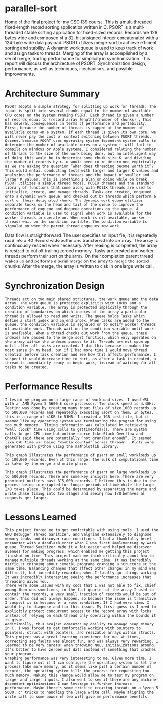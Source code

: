 # parallel-sort
Home of the final project for my CSC 139 course. This is a mult-threaded fixed-length record sorting application written in C. 
PSORT is a multi-threaded stable sorting application for fixed-sized records. Records are 128 bytes wide and composed of a 32-bit unsigned integer concatenated with a 124-byte wide data payload. PSORT utilizes merge-sort to achieve efficient sorting and stability. A dynamic work queue is used to keep track of work and assign tasks to threads. Merging of the array is accomplished by a serial merge, trading performance for simplicity in synchronization. This report will discuss the architecture of PSORT, Synchronization design, performance, as well as techniques, mechanisms, and possible improvements. 
# Architecture Summary
	PSORT adopts a simple strategy for splitting up work for threads. The input is split into several chunks equal to the number of available CPU cores on the system running PSORT. Each thread is given a number of records equal to (record array length)/(number of chunks) . This has several consequences in terms of performance and portability. First, because the number of threads is capped at the number of available cores on a system, if each thread is given its own core, we will never pay the cost of context switching between PSORT threads. Second, because PSORT uses operating system dependent system calls to determine the number of available cores on a system it will fail to compile on Windows or Apple systems. I considered relating the number of threads to the size of the work being done, but an intelligent way of doing this would be to determine some chunk size K, and dividing the number of records by K. K would need to be determined empirically as we are asking the question “when does threading become worth it”? This would entail conducting tests with larger and larger K values and analyzing the performance of threads and the impact of smaller and larger K values. This is something I plan on doing while on break. 
	PSORT utilizes a simple thread model. POSIX threads and the standard library of functions that come along with POSIX threads are used to initialize, create, and manage threads. Tasks are created, enqueued onto a dynamic work queue, and checked out by threads which perform a sort on their designated chunk. The dynamic work queue utilizes separate locks on the head and tail of the queue to improve the performance of enqueue and dequeue operations on the queue. A condition variable is used to signal when work is available for the worker threads to operate on. When work is not available, worker threads wait on the condition variable. The condition variable is signaled on when the parent thread enqueues new work. 
Data flow is straightforward. The user specifies an input file, it is repeatedly read into a 40 Record wide buffer and transferred into an array. The array is continuously resized when necessary. After reading is completed, the array is resized to cut off trailing zeroed memory. Tasks are created and worker threads perform their sort on the array. On their completion parent thread wakes up and performs a serial merge on the array to merge the sorted chunks. After the merge, the array is written to disk in one large write call. 
# Synchronization Design

	Threads act on two main shared structures, the work queue and the data array. The work queue is protected explicitly with locks and a condition variable. The array is protected implicitly through the creation of boundaries on which indexes of the array a particular thread is allowed to read and write. The queue holds Tasks which define a start index and an end index. When tasks are added to the queue, the condition variable is signaled on to notify worker threads of available work. Threads wait on the condition variable until work is available. When a thread checks out work from the queue, these indexes are passed to the merge sort function, which only operates on the array within the indexes passed to it. Threads are not spun up until after all tasks are created. I did this because it makes the most sense in my head, but if I had more time I would move thread creation before task creation and see how that affects performance. I suspect it would decrease time to sort, as after a task is created, a thread is immediately ready to begin work, instead of waiting for all tasks to be created. 
# Performance Results
	I tested my program on a large range of workload sizes. I used WSL with an AMD Ryzen 5 5600 6 core processor. The clock speed is 4.4GHz. Testing was done by creating many input files of size 1000 records up to 500,000 records and repeatedly executing psort on them. In bytes, this is a range of <1KB to 51MB. I created a 1GB test file, but it seemed like my operating system was terminating the program for using too much memory.  Timing information was calculated by retrieving “wall clock” time using calls to gettimeofday(). There are system calls to get CPU time but online source like Stack Overflow and ChatGPT said these are potentially “not granular enough”. It seemed like CPU time was being “double counted” across threads.  Plots were generated with python using the mathplotlib library. 
 
	This graph illustrates the performance of psort on small workloads up to 100,000 records. Even at this range, the bulk of computational time is taken by the merge and write phase.
 
	This graph illustrates the performance of psort on large workloads up to 500,000 records. There are some key insights here. There are very prominent outliers past 375,000 records. I believe this is due to the process being interrupted for longer periods of time while the large I/O takes place. This could be determined by separating the merge and write phase timing into two stages and seeing how I/O behaves as requests get larger. 
	
# Lessons Learned
	This project forced me to get comfortable with using tools. I used the GNU Debugger Thread Sanitizer, and Valgrind extensively to diagnose memory leaks and discover race conditions. I had a thankfully brief encounter with a deadlock error when I was first implementing my work queue. Thread Sanitizer made it a lot easier and helped me discover avenues for making progress, which enabled me getting this project finished on time. This project made me think critically about how to manage multiple threads working at the same time. It was incredibly difficult thinking about several programs changing a structure at the same time. Balancing changes that affect other changes in my mind was difficult, but incredibly rewarding when I finally got things working. It was incredibly interesting seeing the performance increases that threading gives you. 
	There were some issues with my code that I was not able to fix, chief among them was sometimes, in the last quarter of the array I used to contain the records, a very small fraction of records would be out of order. This did not always happen, so because the issue is transitive I suspect it is because of a race condition. If I had more time, I would try to diagnose and fix this issue. My first guess is I need to explicitly protect concurrent access to the record array with locks instead of relying on each thread only operating within the bounds it is given. 
	Additionally, this project cemented my ability to manage heap memory in C. I was forced to get comfortable working with pointers to pointers, structs with pointers, and resizable arrays within structs. This project was a great learning experience for me. At times, correcting seg faults was almost fun, and was always very rewarding. I learned to be very careful when throwing NULL initializations around. It’s better to have zeroed out data instead of something that crashes your program. 
	Graphing performance was very interesting to me. Given more time, I want to figure out if I can configure the operating system to let the process take more memory, as it seems like past a certain number of records, the operating system kills the process for requesting too much memory. Making this change would allow me to test my program on larger and larger inputs. I also want to see if there are any machine-dependent optimizations I can leverage to further increase performance. Maybe there’s some trick to creating threads on a Ryzen 5 5600, or tricks to handling the large write call. Maybe aligning the write call to some power of two will give me performance benefits. 
